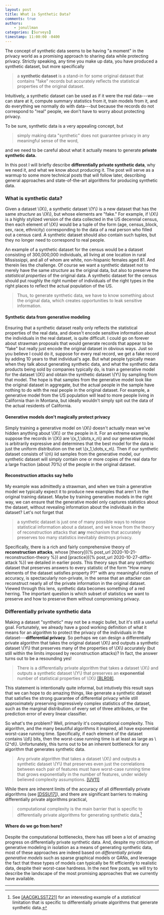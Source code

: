 ```yaml
---
layout: post
title: What is Synthetic Data?
comments: true
authors: 
    - jonullman
categories: [Surveys]
timestamp: 11:00:00 -0400
---
```


The concept of synthetic data seems to be having "a moment" in the privacy world as a promising approach to sharing data while protecting privacy.  Strictly speaking, any time you make up data, you have produced a synthetic dataset, but more specifically

> a **synthetic dataset** is a stand-in for some original dataset that contains "fake" records but accurately reflects the statistical properties of the original dataset.

Intuitively, a synthetic dataset can be used as if it were the real data---we can stare at it, compute summary statistics from it, train models from it, and do everything we normally do with data---but because the records do not correspond to "real" people, we don't have to worry about protecting privacy.  

To be sure, synthetic data is a very appealing concept, but

> simply making data "synthetic" does not guarantee privacy in any meaningful sense of the word,

and we need to be careful about what it actually means to generate **private synthetic data.**

In this post I will briefly describe **differentially private synthetic data**, why we need it, and what we know about producing it.  The post will serve as a warmup to some more technical posts that will follow later, describing general approaches and state-of-the-art algorithms for producing synthetic data.

### What is synthetic data?

Given a dataset \\\(X\\\), a synthetic dataset \\\(Y\\\) is a new dataset that has the same *structure* as \\\(X\\\), but whose elements are "fake."  For example, if \\\(X\\\) is a highly stylized version of the data collected in the US decennial census, then each element of \\\(X\\\) would be a tuple of the form (age, census_block, sex, race, ethnicity) corresponding to the data of a real person who filled out a census card.  A synthetic dataset should also contain such tuples, but they no longer need to correspond to real people.  

An example of a synthetic dataset for the census would be a dataset consisting of 300,000,000 individuals, all living at one location in rural Mississippi, and all of whom are white, non-hispanic females aged 81.  And therein lies the challenge.  Of course we want a synthetic dataset not to merely have the same *structure* as the original data, but also to preserve the *statistical properties* of the original data.  A synthetic dataset for the census should put roughly the right number of individuals of the right types in the right places to reflect the actual population of the US.

> Thus, to generate synthetic data, we have to know something about the original data, which creates opportunities to leak sensitive information.

#### Synthetic data from generative modeling

Ensuring that a synthetic dataset really only reflects the statistical properties of the real data, and doesn't encode sensitive information about the individuals in the real dataset, is quite difficult.  I could go on forever about strawman proposals that would generate records that appear to be "fake" but really just encode the original dataset in obvious ways.  Just so you believe I could do it, suppose for every real record, we get a fake record by adding 10 years to that individual's age.  But what people typically mean when they talk about generating synthetic data, and what the synthetic data products being sold by companies typically do, is train a generative model for the dataset \\\(X\\\) and obtain the synthetic dataset \\\(Y\\\) by sampling from that model.  The hope is that samples from the generative model look like the original dataset in aggregate, but the actual people in the sample have nothing to do with the real people in the original dataset.  For example, a generative model from the US population will lead to more people living in California than in Montana, but ideally wouldn't simply spit out the data of the actual residents of California.

#### Generative models don't magically protect privacy

Simply training a generative model on \\\(X\\\) doesn't actually mean we've hidden anything about \\\(X\\\) or the people in it.  For an extreme example, suppose the records in \\\(X\\\) are \\\(x_1,\dots,x_n\\\) and our generative model is arbitrarily expressive and determines that the best model for the data is just the uniform distribution on the set \\\(x_1,\dots,x_n\\\).  Then if our synthetic dataset consists of \\\(n\\\) iid samples from the generative model, our synthetic dataset will simply contain one or more copies of the real data for a large fraction (about 70%) of the people in the original dataset.

#### Reconstruction attacks say hello

My example was admittedly a strawman, and when we train a generative model we typically expect it to produce new examples that aren't in the original training dataset.  Maybe by training generative models in the right way, we can ensure that the generative model only captures statistics about the dataset, without revealing information about the individuals in the dataset?  Let's not forget that
> a synthetic dataset is just one of many possible ways to release statistical information about a dataset, and we know from the theory of reconstruction attacks that **any** mechanism that accurately preserves too many statistics inevitably destroys privacy.

Specifically, there is a rich and fairly comprehensive theory of **reconstruction attacks**, whose [theory]({% post_url 2020-10-21-reconstruction-theory %}) and [practice]({% post_url 2020-10-27-diffix-attack %}) we detailed in earlier posts.  This theory says that any synthetic dataset that preserves answers to every statistic of the form "How many elements of the dataset satisfies property P?" with any meaningful notion of accuracy, is spectacularly non-private, in the sense that an attacker can reconstruct nearly all of the private information in the original dataset.  Viewed through this lens, synthetic data becomes something of a red herring.  The important question is which subset of statistics we want to preserve and how to preserve them without compromising privacy.

### Differentially private synthetic data

Making a dataset "synthetic" may not be a magic bullet, but it's still a useful goal.  Fortunately, we already have a good working definition of what it means for an algorithm to protect the privacy of the individuals in the dataset---**differential privacy**.  So perhaps we can design a differentially private algorithm that takes the original dataset \\\(X\\\) and outputs a synthetic dataset \\\(Y\\\) that preserves many of the properties of \\\(X\\\) accurately (but still within the limits imposed by reconstruction attacks)?  In fact, the answer turns out to be a resounding yes!
> There is a differentially private algorithm that takes a dataset \\\(X\\\) and outputs a synthetic dataset \\\(Y\\\) that preserves an **exponential** number of statistical properties of \\\(X\\\) [[BLR08]](https://arxiv.org/abs/1109.2229).

This statement is intentionally quite informal, but intutively this result says that we can hope to do amazing things, like generate a synthetic dataset that satisfies the strong guarantee of differential privacy while still approximately preserving impressively complex statistics of the dataset, such as the marginal distribution of every set of three attributes, or the prediction error of every linear classifier.  

So what's the problem?  Well, primarily it's computational complexity. This algorithm, and the many beautiful algorithms it inspired, all have exponential worst-case running time.  Specifically, if each element of the dataset contains \\\(d\\\) bits, then the worst-case running time is at least as large as \\\(2^d\\\).  Unfortunately, this turns out to be an inherent bottleneck for any algorithm that generates synthetic data.
> Any private algorithm that takes a dataset \\\(X\\\) and outputs a synthetic dataset \\\(Y\\\) that preserves even just the correlations between each pair of features must have worst-case running time that grows exponentially in the number of features, under widely believed complexity assumptions. [[UV11]](https://eccc.weizmann.ac.il/report/2010/017/)

While there are inherent limits of the accuracy of all differentially private algorithms (see [[DSSU17]](https://privacytools.seas.harvard.edu/publications/exposed-survey-attacks-private-data)), and there are significant barriers to making differentially private algorithms practical, 
>computational complexity is the main barrier that is specific to differentially private algorithms for generating synthetic data.[^1]

#### Where do we go from here?

Despite the computational bottlenecks, there has stll been a lot of amazing progress on differentially private synthetic data.  And, despite my criticism of generative modeling in isolation as a means of generating synthetic data, most of these approaches are indeed based on *differentially private generative models* such as sparse graphical models or GANs, and leverage the fact that these types of models can typically be fit efficiently to realistic data, despite their worst-case hardness.  In the next few posts, we will try to describe the landscape of the most promising approaches that we currently have available.

---

[^1]: See [[AACGKLSSTZ21]](https://arxiv.org/abs/2110.13239) for an interesting example of a *statistical* limitation that is specific to differentially private algorithms that generate synthetic data.